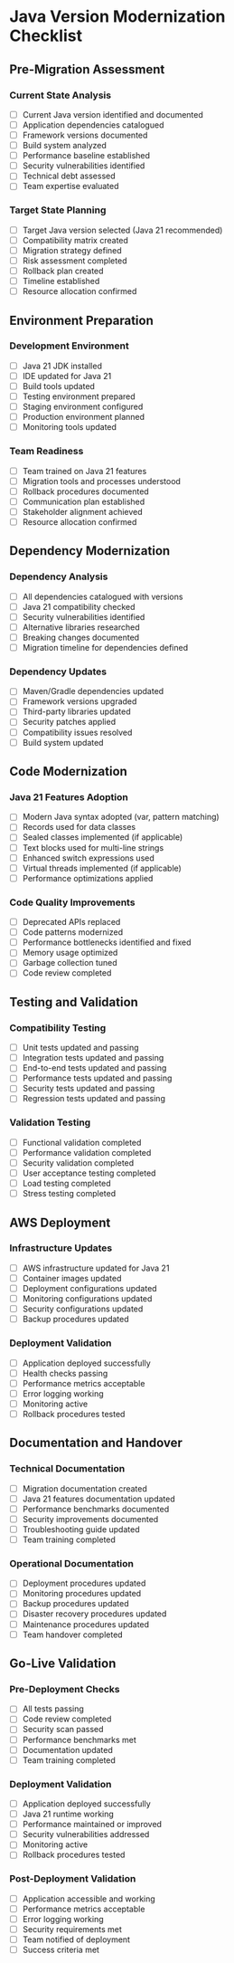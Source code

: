 # Java Version Modernization Checklist

## Pre-Migration Assessment

### Current State Analysis

- [ ] Current Java version identified and documented
- [ ] Application dependencies catalogued
- [ ] Framework versions documented
- [ ] Build system analyzed
- [ ] Performance baseline established
- [ ] Security vulnerabilities identified
- [ ] Technical debt assessed
- [ ] Team expertise evaluated

### Target State Planning

- [ ] Target Java version selected (Java 21 recommended)
- [ ] Compatibility matrix created
- [ ] Migration strategy defined
- [ ] Risk assessment completed
- [ ] Rollback plan created
- [ ] Timeline established
- [ ] Resource allocation confirmed

## Environment Preparation

### Development Environment

- [ ] Java 21 JDK installed
- [ ] IDE updated for Java 21
- [ ] Build tools updated
- [ ] Testing environment prepared
- [ ] Staging environment configured
- [ ] Production environment planned
- [ ] Monitoring tools updated

### Team Readiness

- [ ] Team trained on Java 21 features
- [ ] Migration tools and processes understood
- [ ] Rollback procedures documented
- [ ] Communication plan established
- [ ] Stakeholder alignment achieved
- [ ] Resource allocation confirmed

## Dependency Modernization

### Dependency Analysis

- [ ] All dependencies catalogued with versions
- [ ] Java 21 compatibility checked
- [ ] Security vulnerabilities identified
- [ ] Alternative libraries researched
- [ ] Breaking changes documented
- [ ] Migration timeline for dependencies defined

### Dependency Updates

- [ ] Maven/Gradle dependencies updated
- [ ] Framework versions upgraded
- [ ] Third-party libraries updated
- [ ] Security patches applied
- [ ] Compatibility issues resolved
- [ ] Build system updated

## Code Modernization

### Java 21 Features Adoption

- [ ] Modern Java syntax adopted (var, pattern matching)
- [ ] Records used for data classes
- [ ] Sealed classes implemented (if applicable)
- [ ] Text blocks used for multi-line strings
- [ ] Enhanced switch expressions used
- [ ] Virtual threads implemented (if applicable)
- [ ] Performance optimizations applied

### Code Quality Improvements

- [ ] Deprecated APIs replaced
- [ ] Code patterns modernized
- [ ] Performance bottlenecks identified and fixed
- [ ] Memory usage optimized
- [ ] Garbage collection tuned
- [ ] Code review completed

## Testing and Validation

### Compatibility Testing

- [ ] Unit tests updated and passing
- [ ] Integration tests updated and passing
- [ ] End-to-end tests updated and passing
- [ ] Performance tests updated and passing
- [ ] Security tests updated and passing
- [ ] Regression tests updated and passing

### Validation Testing

- [ ] Functional validation completed
- [ ] Performance validation completed
- [ ] Security validation completed
- [ ] User acceptance testing completed
- [ ] Load testing completed
- [ ] Stress testing completed

## AWS Deployment

### Infrastructure Updates

- [ ] AWS infrastructure updated for Java 21
- [ ] Container images updated
- [ ] Deployment configurations updated
- [ ] Monitoring configurations updated
- [ ] Security configurations updated
- [ ] Backup procedures updated

### Deployment Validation

- [ ] Application deployed successfully
- [ ] Health checks passing
- [ ] Performance metrics acceptable
- [ ] Error logging working
- [ ] Monitoring active
- [ ] Rollback procedures tested

## Documentation and Handover

### Technical Documentation

- [ ] Migration documentation created
- [ ] Java 21 features documentation updated
- [ ] Performance benchmarks documented
- [ ] Security improvements documented
- [ ] Troubleshooting guide updated
- [ ] Team training completed

### Operational Documentation

- [ ] Deployment procedures updated
- [ ] Monitoring procedures updated
- [ ] Backup procedures updated
- [ ] Disaster recovery procedures updated
- [ ] Maintenance procedures updated
- [ ] Team handover completed

## Go-Live Validation

### Pre-Deployment Checks

- [ ] All tests passing
- [ ] Code review completed
- [ ] Security scan passed
- [ ] Performance benchmarks met
- [ ] Documentation updated
- [ ] Team training completed

### Deployment Validation

- [ ] Application deployed successfully
- [ ] Java 21 runtime working
- [ ] Performance maintained or improved
- [ ] Security vulnerabilities addressed
- [ ] Monitoring active
- [ ] Rollback procedures tested

### Post-Deployment Validation

- [ ] Application accessible and working
- [ ] Performance metrics acceptable
- [ ] Error logging working
- [ ] Security requirements met
- [ ] Team notified of deployment
- [ ] Success criteria met
